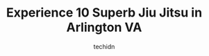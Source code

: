 ---
layout: ampstory
image: https://i0.wp.com/www.depkes.org/wp-content/uploads/2023/06/jiu-jitsu-0-in-arlington-va-1685878158.jpeg?resize=640,853
author: techidn
featured: false
description: Discover the impressive array of Jiu Jitsu options in Arlington VA, where you can find 10 of the largest Jiu Jitsu establishments in the area. From renowned classics to hidden gems, Arlingto
title: Experience 10 Superb Jiu Jitsu in Arlington VA
cover:
   title: Experience 10 Superb Jiu Jitsu in Arlington VA
   subtitle: Rickpate
   background: https://www.depkes.org/wp-content/uploads/2023/06/jiu-jitsu-0-in-arlington-va-1685878158.jpeg

pages: 
 - layout: thirds
   top: <h1>#1 District Martial Arts | MMA Gym</h1>
   bottom: "<p>This is a special gym. First and foremost, it is a friendly and safe place to train. Whether you are interested in training for competition or as a hobby the gym is a gre</p>"
   background: https://www.depkes.org/wp-content/uploads/2023/06/jiu-jitsu-1-in-arlington-va-1685878159.jpeg
   backgroundblur: true
 - layout: thirds
   top: <h1>#2 Urban Boxing Arlington</h1>
   bottom: "<p>Awesome gym and martial arts school. Plenty of classes to accommodate any schedule. Great for both martial arts skills and fitness. They do an all levels boxing whi</p>"
   background: https://www.depkes.org/wp-content/uploads/2023/06/jiu-jitsu-2-in-arlington-va-1685878159.jpeg
   cta:
      link: https://www.depkes.org/blog/experience-10-superb-jiu-jitsu-in-arlington-va/
      text: Experience 10 Superb Jiu Jitsu in Arlington VA
 - layout: thirds
   top: <h1>#3 Caio Terra Academy - Alexandria BJJ</h1>
   bottom: "<p>6118 Franconia Rd Suite 213, Alexandria, VA 22310, United States</p>"
   background: https://www.depkes.org/wp-content/uploads/2023/06/jiu-jitsu-3-in-arlington-va-1685878160.jpeg
   cta:
      link: https://www.depkes.org/blog/experience-10-superb-jiu-jitsu-in-arlington-va/
      text: Experience 10 Superb Jiu Jitsu in Arlington VA
 - layout: thirds
   top: <h1>#4 Abmar Barbosa Jiu Jitsu Academy</h1>
   bottom: "<p>8460-D Tyco Rd, Vienna, VA 22182, United States</p>"
   background: https://images.unsplash.com/photo-1614648718611-0635f29016cb?ixlib=rb-4.0.3&ixid=MnwxMjA3fDB8MHxwaG90by1wYWdlfHx8fGVufDB8fHx8&auto=format&fit=crop&w=640&h=853&q=80
   cta:
      link: https://www.depkes.org/blog/experience-10-superb-jiu-jitsu-in-arlington-va/
      text: Experience 10 Superb Jiu Jitsu in Arlington VA
 - layout: thirds
   top: <h1>#5 Groundworks Brazilian Jiu Jitsu</h1>
   bottom: "<p>4100 River Rd NW, Washington, DC 20016, United States</p>"
   background: https://images.unsplash.com/photo-1515405295579-ba7b45403062?ixlib=rb-4.0.3&ixid=MnwxMjA3fDB8MHxwaG90by1wYWdlfHx8fGVufDB8fHx8&auto=format&fit=crop&w=640&h=853&q=80
   cta:
      link: https://www.depkes.org/blog/experience-10-superb-jiu-jitsu-in-arlington-va/
      text: Experience 10 Superb Jiu Jitsu in Arlington VA
 - layout: thirds
   top: <h1>#6 Kogaion Academy Brazilian Jiu-Jitsu & Judo</h1>
   bottom: "<p>2788 S Arlington Mill Dr #100, Arlington, VA 22206, United States</p>"
   background: https://images.unsplash.com/photo-1599422314077-f4dfdaa4cd09?ixlib=rb-4.0.3&ixid=MnwxMjA3fDB8MHxwaG90by1wYWdlfHx8fGVufDB8fHx8&auto=format&fit=crop&w=640&h=853&q=80
   cta:
      link: https://www.depkes.org/blog/experience-10-superb-jiu-jitsu-in-arlington-va/
      text: Experience 10 Superb Jiu Jitsu in Arlington VA
 - layout: thirds
   top: <h1>#7 EvolveAll - Martial Arts and Training Studio</h1>
   bottom: "<p>1058 S Walter Reed Dr, Arlington, VA 22204, United States</p>"
   background: https://images.unsplash.com/photo-1527066579998-dbbae57f45ce?ixlib=rb-4.0.3&ixid=MnwxMjA3fDB8MHxwaG90by1wYWdlfHx8fGVufDB8fHx8&auto=format&fit=crop&w=640&h=853&q=80
   cta:
      link: https://www.depkes.org/blog/experience-10-superb-jiu-jitsu-in-arlington-va/
      text: Experience 10 Superb Jiu Jitsu in Arlington VA
 - layout: thirds
   middle: Continue reading...
   background: https://images.unsplash.com/photo-1533735380053-eb8d0759b24a?ixlib=rb-4.0.3&ixid=MnwxMjA3fDB8MHxwaG90by1wYWdlfHx8fGVufDB8fHx8&auto=format&fit=crop&w=640&h=853&q=80
   cta:
      link: https://www.depkes.org/blog/experience-10-superb-jiu-jitsu-in-arlington-va/
      text: Experience 10 Superb Jiu Jitsu in Arlington VA
      
---